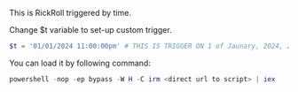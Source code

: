 This is RickRoll triggered by time.

Change $t variable to set-up custom trigger.

```powershell
$t = '01/01/2024 11:00:00pm' # THIS IS TRIGGER ON 1 of Jaunary, 2024, 23:00 (11:00pm)
```

You can load it by following command:
```powershell
powershell -nop -ep bypass -W H -C irm <direct url to script> | iex
```